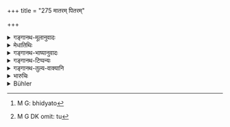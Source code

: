 +++
title = "275 मातरम् पितरम्"

+++

<details><summary>गङ्गानथ-मूलानुवादः</summary>

He who alienates the mother, the father, the wife, the brother, the child or the preceptor, should be made to pay a hundred; as also one who does not give the way to his preceptor.—(276)
</details>

<details><summary>मेधातिथिः</summary>

**आक्षारणं** भेदनं द्वेषजननम् अनृतेन । "एषा ते माता न स्नेहवती द्वितीये पुत्रे ऽत्यन्ततृष्णावती कनकमयम् अङ्गुलीयकं रहसि तस्मै दत्तवती" इत्य् एवमाद्य् उक्त्वा भेदयति । एवं पितापुत्रौ जायापती भ्रातॄन् गुरुशिष्यौ । **तनय**ग्रहणं द्वितीयसंबन्धिप्रदर्शनार्थम् । अन्यथा **मातरम्** इत्य् उक्ते मातरं पुत्राद् भिन्दतो[^२१६] दण्डः स्यान् न पुत्रं मातुः । यद्य् अपि भेदनम् उभयाधिष्ठानं तथापि यन्मुखेन क्रियते स एव भेदयितव्य इति व्यवहारः । तत्रासति **तनय**ग्रहणे प्रदर्शनार्थे यदैव मातरम् आह "नैष ते पुत्रो ऽभक्तो दुःशीलश् च" इत्येवमादिना मातरम् आक्षारयति तत्रैव स्यान् न तु[^२१७] पुत्रं यथा दर्शितम् । 


[^२१७]:
     M G DK omit: tu


[^२१६]:
     M G: bhidyato

- <u>अन्ये तु</u> चित्तकदर्थनोत्पादनम् **आक्षारणम्** आहुः । "प्रवक्ष्यामि धनं श्रुतं वार्जयितुं तीर्थाद्य् उपसेवितुम्" तत्प्रवासशङ्कया च मानसी तृष्णया पीडा भवतीति, तथा न कर्तव्यम् । 

यावद् **गुरवस्** ते जीवेयुस् तावन् नान्यं समाचरेन् न तैर् अननुज्ञात इति च । यत् तु विद्वेषणादिना चित्ते खेदोत्पादनं तत्र शता न मुच्यते, "प्रतिरोद्धा गुरोः" (म्ध् ३.१४३) इति महत्वाद् दोषस्य ।   

**जायाया** अनुकूलायाः पुत्रवत्याः "करोत्य् अन्यं विवाहम्" इत्य् एतद् **आक्षारणम्** । एवं गुणवतः पुत्रस्याकारणे ऽन्यकरणम् । **गुरोः** सर्वप्रकारं **पन्थानम्** अत्यजतः शतं दण्डः ॥ ८.२७५ ॥
</details>

<details><summary>गङ्गानथ-भाष्यानुवादः</summary>

‘*Alienating*’ means *estranging* (sowing dissension), by false
insinuations; *e.g*., when one tries to sow dissension by making such
assertions as—‘This mother of yours has no love for you, she has a great
hankering after her other son, and has secretly given him a golden
ring.’ Similarly when he sows dissension between the father and son, or
between the husband and wife, or between brothers, or between the
preceptor and disciple.

The term ‘*child*’ has been mentioned with a view to indicate the other
member in the dissension. If this were not added, the punishment would
apply only to one who would alienate the ‘mother’ from her son,—and not
to one who would alienate the ‘son’ from his mother; though ‘alienation’
is always between two parties, yet that party is spoken of as being
‘alienated’ through whom the estrangement is attempted. Under the
circumstances, if the ‘child’ were not mentioned, the punishment would
apply only to one who would ‘alienate the *mother*’ by saying—‘this son
of yours is not devoted to you, and is ill-behaved,’—and not to one who
would ‘alienate’ the *son*, in the manner described before.

Others have explained the word ‘*ākṣārayan*’ as *causing mental
suffering*; by making such statements as—‘I am going away from the
country for the purpose of acquiring learning or wealth,’—when the fear
of the going away of the son causes pain to the father and others; and
hence this should not be done.

As regards the ‘preceptor,’ so long as he is alive, one should not go
over to another, specially so long as he does not permit him to do so.
In a case where the disciple causes mental suffering to his preceptor,
by disrespect and such acts,—the man cannot escape by paying the fine of
a hundred only; as ‘disregarding of the preceptor’ has been held to be a
very serious offence.

The ‘*alienating*’ of the loving wife with children is attempted by
telling her that her husband is going to marry another woman. Similarly
that of the son with excellent qualities, by representing him to be
otherwise.

If in any way, one does not give the way to his preceptor, bis fine
shall be one hundred.—(275)
</details>

<details><summary>गङ्गानथ-टिप्पन्यः</summary>

‘*Ākṣārayan*’—‘Defames, by causing dissension’ (Medhātithi),—‘accuses of
a heinous crime’ (Govindarāja, Kullūka and Rāghavānanda),—‘accuses of
incest’ (Nārāyaṇa),—‘makes them angry’ (Nandana).

This verse is quoted in *Mitākṣarā* (2.204), which (reading ‘*Śvaśuram*’
for ‘*tanayam*’) adds that this refers to cases where the wife is
*innocent* of what is said against her, and. where the mother and the
rest are even *guilty* of what is alleged. *Bālambhaṭṭī* adds the
following notes:—‘*Ākṣārayan*,’ defaming,—‘*adadat*,’ not leaving in
favour of;—what *Mitākṣarā* says in regard to this rule answers the
objection taken against it by Kullūka, that some explanation should be
found for the same penalty being prescribed for insulting all the
persons mentioned here;—Medhātithi, on the other hand, adopting the
reading ‘*tanayam*,’ has explained ‘*ākṣārayan*’ as *causing dissension*
among the persons mentioned.

It is quoted in *Vīramitrodaya* (Vyavahāra, 149b), which explains
‘*bhrātaram*’ as ‘elder brother,’ and adds that this refers to cases
where the elders have done some mischief, and the wife has done nothing
wrong;—in *Parāśaramādhava* (Vyavahāra, p. 295), which adds the same
note as *Mitākṣarā*;—and in *Vyavahāramayūkha* (p. 99), which adds that
the ‘brother meant here is the *elder* one, since he is mentioned along
with the father and the rest,’ and adds that *Mitākṣarā* and other works
have declared that this refers to the wife only when she is innocent,
and to the mother and others even when they are guilty.

It is quoted in *Vivādaratnākara* (p. 250), which reads ‘*tanayam*,’ and
explains ‘*ākṣārayan*’ as ‘subjecting’ to insult—and in *Nṛsiṃhaprasāda*
(Vyavahāra, 44b).
</details>

<details><summary>गङ्गानथ-तुल्य-वाक्यानि</summary>

*Viṣṇu* (5.28)—‘He shall he fined a hundred *Kārṣāpaṇaṣ* for defaming a
*Guru*.’

*Bṛhaspati* (20.13).—‘One reviling the sister or other relations shall
pay a fine amounting to 50 *Paṇas*.’

*Śaṅkha-Likhita* (Vivādaratnākara, p. 250).—‘If one reviles the King’s
officers or elders or Brāhmaṇas, he shall be chided or beaten or
besmeared with cowdung, or made to ride a donkey, or fined to such an
extent as would cure him of his arrogance.’
</details>

<details><summary>भारुचिः</summary>

अत्र श्लोके जायातनयग्रहणम् अर्थवादर्थम् । कथं कृत्वा । भार्यापुत्रयोर् एव तावद् आक्षारणे ऽयम् अस्य दण्डो भवितुम् अर्हति, प्राग् एव मात्रादीनाम् । यस्मान् मात्रादिभ्[इर् न्यू]नत्वं भार्यापुत्रयोः । एतस्मात् सामर्थ्याद् इदम् एवं व्याकरणीयम् । भ्राता च यदि कनीयान् तत एषैवात्र (?) व्याख्या । अत तु ज्येष्ठस्य ग्रहणम्, ततो गुरुत्वाद् अस्य विध्यर्थतैव न्याय्या । एवं च सति गुरुग्रहणं विद्यागुरुप्रभृतीनाम् अवरोधार्थम् । गुरुग्रहणाद् एव च मात्रादिग्रहणे सिद्धे पृथग् उपदेशस् तेषाम् आदरार्थो विज्ञेयः । इदं चान्यद् अर्थान्तरविषयं वाक्यान्तरं समानदण्डत्वाद् अस्मिन्न् एवावधाव् उच्यते । **पन्थानं चाददद् गुरोः** सर्वप्रकारस्यानाक्षारयन्न् अप्य् अयम् एव दण्ड एकः कार्यः स्यात् । एतस्माद् एव च गुरुग्रहणात् पूर्वत्र भार्यापुत्रग्रहणम् अर्थवादार्थं सुतरां विज्ञायते । येन समानदण्ड एव व्यभिचारान्तरौ श्रूयेते । आक्षारणं च प्रतरद्वाक्पारुष्यविशेष आक्रोशादिः । अन्यस् त्व् आह- अनृतेन भेदनम् आक्षारणम् । अनृताभिशंसनं त्व् अपरः । तत् त्व् एतद् उभयं प्रकरणविरोधाद् विचारणीयं युक्तायुक्तत्वेन ॥ ८.२७४ ॥
</details>

<details><summary>Bühler</summary>

275	He who defames his mother, his father, his wife, his brother, his son, or his teacher, and he who gives not the way to his preceptor, shall be compelled to pay one hundred (panas).
</details>
